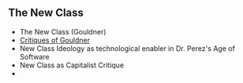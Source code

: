 ## The New Class

* The New Class (Gouldner)
* [Critiques of Gouldner](https://web.english.upenn.edu/~jenglish/Courses/rajaram-pap1.html)
* New Class Ideology as technological enabler in Dr. Perez's Age of Software
* New Class as Capitalist Critique
* 



